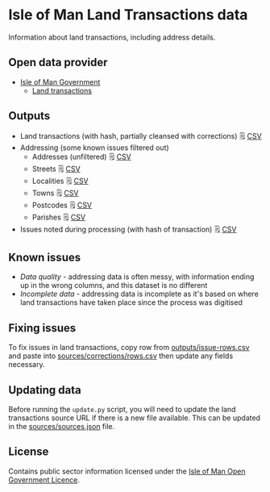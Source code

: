 # Isle of Man Land Transactions data

Information about land transactions, including address details.

## Open data provider

* [Isle of Man Government](https://www.gov.im/about-the-government/government/open-data/)
  * [Land transactions](https://www.gov.im/about-the-government/government/open-data/economy/land-transactions/)

## Outputs

  * Land transactions (with hash, partially cleansed with corrections) :spiral_notepad: [CSV](https://github.com/dankarran/isleofman-opendata/blob/main/data/gov.im/land-transactions/outputs/land-transactions.csv)
  * Addressing (some known issues filtered out)
    * Addresses (unfiltered) :spiral_notepad: [CSV](https://github.com/dankarran/isleofman-opendata/blob/main/data/gov.im/land-transactions/outputs/addressing/addresses.csv)
    * Streets :spiral_notepad: [CSV](https://github.com/dankarran/isleofman-opendata/blob/main/data/gov.im/land-transactions/outputs/addressing/streets.csv)
    * Localities :spiral_notepad: [CSV](https://github.com/dankarran/isleofman-opendata/blob/main/data/gov.im/land-transactions/outputs/addressing/localities.csv)
    * Towns :spiral_notepad: [CSV](https://github.com/dankarran/isleofman-opendata/blob/main/data/gov.im/land-transactions/outputs/addressing/towns.csv)
    * Postcodes :spiral_notepad: [CSV](https://github.com/dankarran/isleofman-opendata/blob/main/data/gov.im/land-transactions/outputs/addressing/postcodes.csv)
    * Parishes :spiral_notepad: [CSV](https://github.com/dankarran/isleofman-opendata/blob/main/data/gov.im/land-transactions/outputs/addressing/parishes.csv)
  * Issues noted during processing (with hash of transaction) :spiral_notepad: [CSV](https://github.com/dankarran/isleofman-opendata/blob/main/data/gov.im/land-transactions/outputs/issues.csv)

## Known issues

* *Data quality* - addressing data is often messy, with information ending up in the wrong columns, and this dataset is no different
* *Incomplete data* - addressing data is incomplete as it's based on where land transactions have taken place since the process was digitised

## Fixing issues

To fix issues in land transactions, copy row from [outputs/issue-rows.csv](https://github.com/dankarran/isleofman-opendata/blob/main/data/gov.im/land-transactions/outputs/issue-rows.csv) and paste 
into [sources/corrections/rows.csv](https://github.com/dankarran/isleofman-opendata/blob/main/data/gov.im/land-transactions/sources/corrections/rows.csv) then update any fields necessary.

## Updating data

Before running the `update.py` script, you will need to update the land transactions source URL if there is a new file
available. This can be updated in the [sources/sources.json](https://github.com/dankarran/isleofman-opendata/blob/main/data/gov.im/land-transactions/sources/sources.json) file. 

## License

Contains public sector information licensed under the [Isle of Man Open Government Licence](https://www.gov.im/about-this-site/open-government-licence/).
